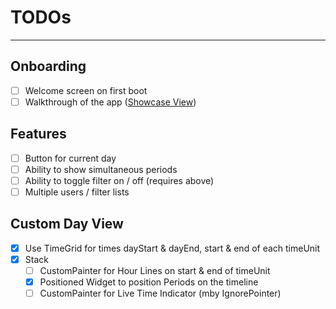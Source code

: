 # TODOs

---

## Onboarding

- [ ] Welcome screen on first boot
- [ ] Walkthrough of the app ([Showcase View](https://github.com/SimformSolutionsPvtLtd/flutter_showcaseview))

## Features

- [ ] Button for current day
- [ ] Ability to show simultaneous periods
- [ ] Ability to toggle filter on / off (requires above)
- [ ] Multiple users / filter lists

## Custom Day View
- [X] Use TimeGrid for times dayStart & dayEnd, start & end of each timeUnit
- [X] Stack
  - [ ] CustomPainter for Hour Lines on start & end of timeUnit
  - [X] Positioned Widget to position Periods on the timeline
  - [ ] CustomPainter for Live Time Indicator (mby IgnorePointer)